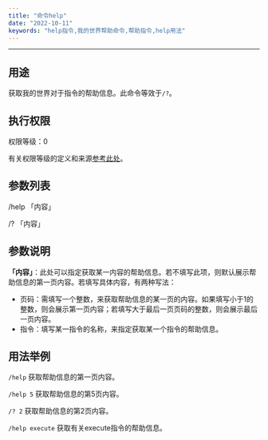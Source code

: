```yaml
---
title: "命令help"
date: "2022-10-11"
keywords: "help指令,我的世界帮助命令,帮助指令,help用法"
---
```


---

## 用途

获取我的世界对于指令的帮助信息。此命令等效于`/?`。

## 执行权限

权限等级：0

有关权限等级的定义和来源[参考此处](/commands/权限等级 "参考此处")。

## 参数列表

/help 「内容」

/? 「内容」

## 参数说明

**「内容」**：此处可以指定获取某一内容的帮助信息。若不填写此项，则默认展示帮助信息的第一页内容。若填写具体内容，有两种写法：

- 页码：需填写一个整数，来获取帮助信息的某一页的内容。如果填写小于1的整数，则会展示第一页内容；若填写大于最后一页页码的整数，则会展示最后一页内容。
- 指令：填写某一指令的名称，来指定获取某一个指令的帮助信息。

## 用法举例

`/help`  获取帮助信息的第一页内容。

`/help 5`  获取帮助信息的第5页内容。

`/? 2`  获取帮助信息的第2页内容。

`/help execute`  获取有关execute指令的帮助信息。
